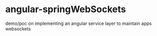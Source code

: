 # angular-springWebSockets
demo/poc on implementing an angular service layer to maintain apps websockets
